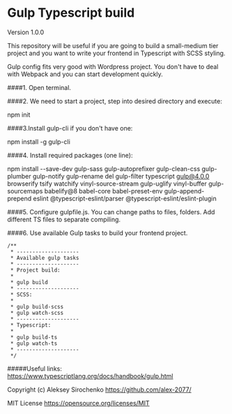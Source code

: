 # Gulp Typescript build

Version 1.0.0

This repository will be useful if you are going to build a small-medium tier project and you want to write your frontend in Typescript with SCSS styling.

Gulp config fits very good with Wordpress project. You don't have to deal with Webpack and you can start development quickly.

####1. Open terminal.

####2. We need to start a project, step into desired directory and execute:

npm init

####3.Install gulp-cli if you don't have one:

npm install -g gulp-cli

####4. Install required packages (one line):

npm install --save-dev gulp-sass gulp-autoprefixer gulp-clean-css gulp-plumber gulp-notify gulp-rename del gulp-filter typescript gulp@4.0.0 browserify tsify watchify vinyl-source-stream gulp-uglify vinyl-buffer gulp-sourcemaps babelify@8 babel-core babel-preset-env gulp-append-prepend eslint @typescript-eslint/parser @typescript-eslint/eslint-plugin


####5. Configure gulpfile.js. You can change paths to files, folders. Add different TS files to separate compiling.

####6. Use available Gulp tasks to build your frontend project.
```
/**
 * --------------------
 * Available gulp tasks
 * --------------------
 * Project build:
 *
 * gulp build
 * --------------------
 * SCSS:
 *
 * gulp build-scss
 * gulp watch-scss
 * --------------------
 * Typescript:
 *
 * gulp build-ts
 * gulp watch-ts
 * --------------------
 */
 ```

#####Useful links:
https://www.typescriptlang.org/docs/handbook/gulp.html

Copyright (c) Aleksey Sirochenko https://github.com/alex-2077/

MIT License https://opensource.org/licenses/MIT